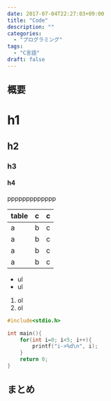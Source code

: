 ```yaml
---
date: 2017-07-04T22:27:03+09:00
title: "Code"
description: ""
categories:
  - "プログラミング"
tags:
  - "C言語"
draft: false
---
```


## 概要

<!--more-->

# h1

## h2

### h3

#### h4

ppppppppppppp

|table|c|c|
|:--|:--|:--|
|a|b|c|
|a|b|c|
|a|b|c|
|a|b|c|


  * ul
  * ul

  1. ol
  1. ol

```c
#include<stdio.h>

int main(){
	for(int i=0; i<5; i++){
		printf("i->%d\n", i);
	}
	return 0;
}
```


## まとめ


